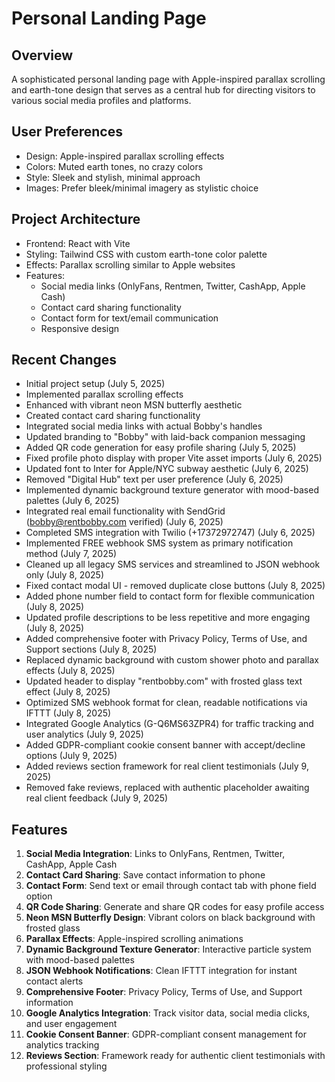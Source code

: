# Personal Landing Page

## Overview
A sophisticated personal landing page with Apple-inspired parallax scrolling and earth-tone design that serves as a central hub for directing visitors to various social media profiles and platforms.

## User Preferences
- Design: Apple-inspired parallax scrolling effects
- Colors: Muted earth tones, no crazy colors
- Style: Sleek and stylish, minimal approach
- Images: Prefer bleek/minimal imagery as stylistic choice

## Project Architecture
- Frontend: React with Vite
- Styling: Tailwind CSS with custom earth-tone color palette
- Effects: Parallax scrolling similar to Apple websites
- Features:
  - Social media links (OnlyFans, Rentmen, Twitter, CashApp, Apple Cash)
  - Contact card sharing functionality
  - Contact form for text/email communication
  - Responsive design

## Recent Changes
- Initial project setup (July 5, 2025)
- Implemented parallax scrolling effects
- Enhanced with vibrant neon MSN butterfly aesthetic
- Created contact card sharing functionality
- Integrated social media links with actual Bobby's handles
- Updated branding to "Bobby" with laid-back companion messaging
- Added QR code generation for easy profile sharing (July 5, 2025)
- Fixed profile photo display with proper Vite asset imports (July 6, 2025)
- Updated font to Inter for Apple/NYC subway aesthetic (July 6, 2025)
- Removed "Digital Hub" text per user preference (July 6, 2025)
- Implemented dynamic background texture generator with mood-based palettes (July 6, 2025)
- Integrated real email functionality with SendGrid (bobby@rentbobby.com verified) (July 6, 2025)
- Completed SMS integration with Twilio (+17372972747) (July 6, 2025)
- Implemented FREE webhook SMS system as primary notification method (July 7, 2025)
- Cleaned up all legacy SMS services and streamlined to JSON webhook only (July 8, 2025)
- Fixed contact modal UI - removed duplicate close buttons (July 8, 2025)
- Added phone number field to contact form for flexible communication (July 8, 2025)
- Updated profile descriptions to be less repetitive and more engaging (July 8, 2025)
- Added comprehensive footer with Privacy Policy, Terms of Use, and Support sections (July 8, 2025)
- Replaced dynamic background with custom shower photo and parallax effects (July 8, 2025)
- Updated header to display "rentbobby.com" with frosted glass text effect (July 8, 2025)
- Optimized SMS webhook format for clean, readable notifications via IFTTT (July 8, 2025)
- Integrated Google Analytics (G-Q6MS63ZPR4) for traffic tracking and user analytics (July 9, 2025)
- Added GDPR-compliant cookie consent banner with accept/decline options (July 9, 2025)
- Added reviews section framework for real client testimonials (July 9, 2025)
- Removed fake reviews, replaced with authentic placeholder awaiting real client feedback (July 9, 2025)

## Features
1. **Social Media Integration**: Links to OnlyFans, Rentmen, Twitter, CashApp, Apple Cash
2. **Contact Card Sharing**: Save contact information to phone
3. **Contact Form**: Send text or email through contact tab with phone field option
4. **QR Code Sharing**: Generate and share QR codes for easy profile access
5. **Neon MSN Butterfly Design**: Vibrant colors on black background with frosted glass
6. **Parallax Effects**: Apple-inspired scrolling animations
7. **Dynamic Background Texture Generator**: Interactive particle system with mood-based palettes
8. **JSON Webhook Notifications**: Clean IFTTT integration for instant contact alerts
9. **Comprehensive Footer**: Privacy Policy, Terms of Use, and Support information
10. **Google Analytics Integration**: Track visitor data, social media clicks, and user engagement
11. **Cookie Consent Banner**: GDPR-compliant consent management for analytics tracking
12. **Reviews Section**: Framework ready for authentic client testimonials with professional styling